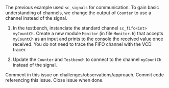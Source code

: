 The previous example used `sc_signals` for communication. To gain basic understanding of channels, we change the output of `Counter` to use a channel instead of the signal. 

1. In the testbench, instanciate the standard channel `sc_fifo<int> myCountCh`. Create a new module `Monitor` (in file `Monitor.h`) that accepts `myCountCh` as an input and prints to the console the received value once received. You do not need to trace the FIFO channel with the VCD tracer. 

2. Update the `Counter` and `Testbench` to connect to the channel `myCountCh` instead of the signal.

Comment in this issue on challenges/observations/approach. Commit code referencing this issue. Close issue when done.

